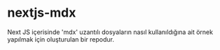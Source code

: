 # nextjs-mdx
Next JS içerisinde 'mdx' uzantılı dosyaların nasıl kullanıldığına ait örnek yapılmak için oluşturulan bir repodur.

